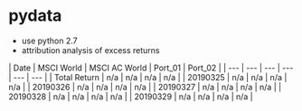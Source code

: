 # pydata
- use python 2.7
- attribution analysis of excess returns

| Date  | MSCI World | MSCI AC World | Port_01 | Port_02  |
| --- | --- | --- | --- | --- | --- |
| Total Return | n/a | n/a | n/a | n/a |
| 20190325 | n/a | n/a | n/a | n/a |
| 20190326 | n/a | n/a | n/a | n/a |
| 20190327 | n/a | n/a | n/a | n/a |
| 20190328 | n/a | n/a | n/a | n/a |
| 20190329 | n/a | n/a | n/a | n/a |
